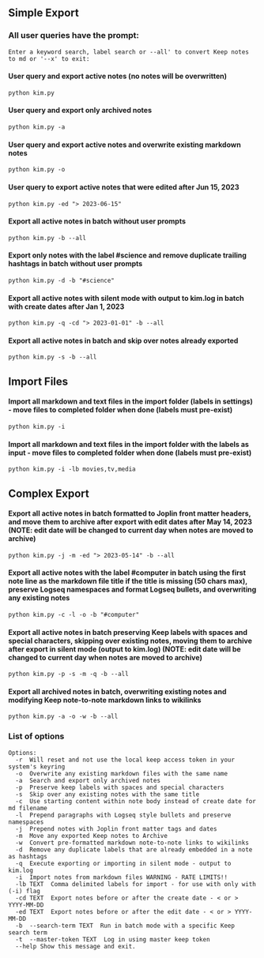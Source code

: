 ## Simple Export

### All user queries have the prompt:
`Enter a keyword search, label search or --all' to convert Keep notes to md or '--x' to exit:`

#### User query and export active notes (no notes will be overwritten)
`python kim.py`

#### User query and export only archived notes
`python kim.py -a`

#### User query and export active notes and overwrite existing markdown notes
`python kim.py -o`

#### User query to export active notes that were edited after Jun 15, 2023
`python kim.py -ed "> 2023-06-15"`

#### Export all active notes in batch without user prompts
`python kim.py -b --all`

#### Export only notes with the label #science and remove duplicate trailing hashtags in batch without user prompts
`python kim.py -d -b "#science"`

#### Export all active notes with silent mode with output to kim.log in batch with create dates after Jan 1, 2023
`python kim.py -q -cd "> 2023-01-01" -b --all`

#### Export all active notes in batch and skip over notes already exported
`python kim.py -s -b --all`

## Import Files

#### Import all markdown and text files in the import folder (labels in settings) - move files to completed folder when done (labels must pre-exist)
`python kim.py -i`

#### Import all markdown and text files in the import folder with the labels as input - move files to completed folder when done (labels must pre-exist)
`python kim.py -i -lb movies,tv,media`

## Complex Export
#### Export all active notes in batch formatted to Joplin front matter headers, and move them to archive after export with edit dates after May 14, 2023 (NOTE: edit date will be changed to current day when notes are moved to archive)
`python kim.py -j -m -ed "> 2023-05-14" -b --all`

#### Export all active notes with the label #computer in batch using the first note line as the markdown file title if the title is missing (50 chars max), preserve Logseq namespaces and format Logseq bullets, and overwriting any existing notes
`python kim.py -c -l -o -b "#computer"`

#### Export all active notes in batch preserving Keep labels with spaces and special characters, skipping over existing notes, moving them to archive after export in silent mode (output to kim.log) (NOTE: edit date will be changed to current day when notes are moved to archive)
`python kim.py -p -s -m -q -b --all`

#### Export all archived notes in batch, overwriting existing notes and modifying Keep note-to-note markdown links to wikilinks
`python kim.py -a -o -w -b --all`

### List of options
```
Options:
  -r  Will reset and not use the local keep access token in your system's keyring  
  -o  Overwrite any existing markdown files with the same name  
  -a  Search and export only archived notes  
  -p  Preserve keep labels with spaces and special characters  
  -s  Skip over any existing notes with the same title  
  -c  Use starting content within note body instead of create date for md filename  
  -l  Prepend paragraphs with Logseq style bullets and preserve namespaces 
  -j  Prepend notes with Joplin front matter tags and dates  
  -m  Move any exported Keep notes to Archive  
  -w  Convert pre-formatted markdown note-to-note links to wikilinks  
  -d  Remove any duplicate labels that are already embedded in a note as hashtags
  -q  Execute exporting or importing in silent mode - output to kim.log
  -i  Import notes from markdown files WARNING - RATE LIMITS!! 
  -lb TEXT  Comma delimited labels for import - for use with only with (-i) flag
  -cd TEXT  Export notes before or after the create date - < or > YYYY-MM-DD  
  -ed TEXT  Export notes before or after the edit date - < or > YYYY-MM-DD  
  -b  --search-term TEXT  Run in batch mode with a specific Keep search term  
  -t  --master-token TEXT  Log in using master keep token
  --help Show this message and exit.
```
